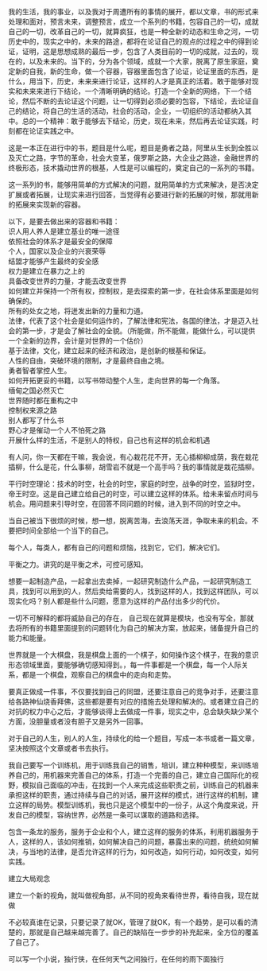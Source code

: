 我的生活，我的事业，以及我对于周遭所有的事情的展开，都以文章，书的形式来处理和面对，预言未来，调整预言，成立一个系列的书籍，包容自己的一切，成就自己的一切，改革自己的一切，就算疯狂，也是一种全新的动态和生命之河，一切历史中的，现实之中的，未来的路途，都将在论证自己的观点的过程之中的得到论证，证明，这是思想成熟的最后一步，包含了人类目前的一切的成就，过去的，现在的，以及未来的。当下的，分为各个领域，成就一个大家，脱离了原生家庭，奠定新的自我，新的生命，做一个容器，容器里面包含了论证，论证里面的东西，是什么，用当下，历史，未来来进行论证，这样的人才是真正的活着。敢于能够对现实和未来来进行下结论，一个清晰明确的结论。打造一个全新的网络，下一个结论，然后不断的去论证这个问题，让一切得到必须必要的包容，下结论，去论证自己的结论，将自己的生活的活动，社会的活动，企业，一切组织的活动都纳入其中。总的一个精神：敢于能够去下结论，历史，现在未来，然后再去论证实践，时刻都在论证实践之中。

这是一本正在进行中的书，题目是什么呢，题目是勇者之路，阿里从生长到全胜以及灭亡之路，字节的革命，社会大变革，俄罗斯之路，大企业之路途，金融世界的终极形态，技术撬动世界的根基，人性是可以编程的，奠定自己的一系列的书籍。

这一系列的书，能够用简单的方式解决的问题，就用简单的方式来解决，是否决定扩展或者拓展，让现实来进行回答，当觉得有必要进行新的拓展的时候，那就用新的拓展来实现新的容器。

以下，是要去做出来的容器和书籍：    
识人用人养人是建立基业的唯一途径     
依照社会的体系才是最安全的保障    
个人，国家以及企业的兴衰荣辱     
结盟才能够产生最终的安全感    
权力是建立在暴力之上的    
具备改变世界的力量，才能去改变世界    
如何建立并保持一个所有权，控制权，是去探索的第一步，在社会体系里面是如何确保的。    
所有的处女之地，将迸发出新的力量和力道。     
法律，代表了这个社会是如何运作的，了解法律和宪法，各国的律法，才是迈入社会的第一步，才是会了解社会的全貌。（所能做，所不能做，能做什么，可以提供一个全新的边界，会计是对世界的一个估价）     
基于法律，文化，建立起来的经济和政治，是创新的根基和保证。     
人性的自由，突破环境的限制，才是最终自由之境。    
勇者智者掌控人生。    
如何开拓更妥的书籍，以写书带动整个人生，走向世界的每一个角落。     
缅甸之国必然灭亡     
世界随时都在重构之中     
控制权来源之路     
别人都写了什么书     
野心才是催动一个人不怕死之路     
开展什么样的生活，不是别人的特权，自己也有这样的机会和机遇      



有人问，你一天都在干嘛，我会说，有心栽花花不开，无心插柳柳成荫，我在栽花插柳，什么是花，什么事柳，胡雪岩不就是一个高手吗？我的事情就是栽花插柳。

平行时空理论：技术的时空，社会的时空，家庭的时空，战争的时空，监狱时空，帝王时空。这是自己建立给自己的时空，可以建立这样的体系。给未来留点时间与机会。用问题来引导时空，在回答不同问题的时候，进入到不同的时空之中。    


当自己被当下很烦的时候，想一想，脱离苦海，去浪荡天涯，争取未来的机会。不要把时间全部给一个当下的自己。

每个人，每类人，都有自己的问题和烦恼，找到它，它们，解决它们。      

平衡之力。讲究的是平衡之术，可控可感知。      

想要一起制造产品，一起拿出去卖掉，一起研究制造什么产品，一起研究制造工具，找到可以用到的人，然后卖给需要的人，找到这样的人，找到这样团队，可以现实化吗？别人都是些什么问题，愿意为这样的产品付出多少的代价。     

一切不可解释的都将威胁自己的存在，   自己现在就算是模块，也没有写全，那就去将所有的书籍里面提到的问题转化为自己的解决方案，放起来，储备提升自己的能力和能量。    


世界就是一个大棋盘，我是棋盘上面的一个棋子，如何操作这个棋子，在我的意识形态领域里面，要能够确切感知得到。，每一件事都是一个棋盘，每一个人际关系，都是一个棋盘，观察自己的棋盘中的走向和走势。

要真正做成一件事，不仅要找到自己的同盟，还要注意自己的竞争对手，还要注意给各路神仙烧香拜佛，这些都是要有对应的措施去处理和解决的。或者建立自己的对抗的权力中心之后，才能够谈得上去做成一件事，现实之中，总会缺失缺少某个方面，没胆量或者没有胆子又是另外一回事。      

对于自己的人生，别人的人生，持续化的给一个题目，写成一本书或者一篇文章，坚决按照这个文章或者书去执行。  


我自己要写一个训练机，用于训练我自己的销售，培训，建立种种模型，来训练培养自己的，用机器来完善自己的体系，打造一个完善的自己，建立自己国际化的视野，模拟自己面临的冲击，在找到一个人来完成这些职责之前，训练自己的机器来承担这样的职责，通过持续与自己的对话，展开这样的模式，进行这样的机制，建立这样的局势。模型训练机，我也只是这个模型中的一份子，从这个角度来说，开发自己的模型，容纳世界，必然是一条可以谋取的道路和选择。     

包含一条龙的服务，服务于企业和个人，建立这样的服务的体系，利用机器服务于人，这样的人，该如何推销，如何解决自己的问题，暴露出来的问题，统统如何解决，与当地的法律，是否允许这样的行为，如何改造，如何行动，如何改变，如何实践。    

建立大局观念


建立一个新的视角，就叫做视角部，从不同的视角来看待世界，看待自我，现在就做

不必较真谁在记录，只要记录了就OK，管理了就OK，有一个趋势，是可以看的清楚的，那就是自己越来越完善了。自己的缺陷在一步步的补充起来，全方位的覆盖了自己了。

可以写一个小说，独行侠，在任何天气之间独行，在任何的雨下面独行